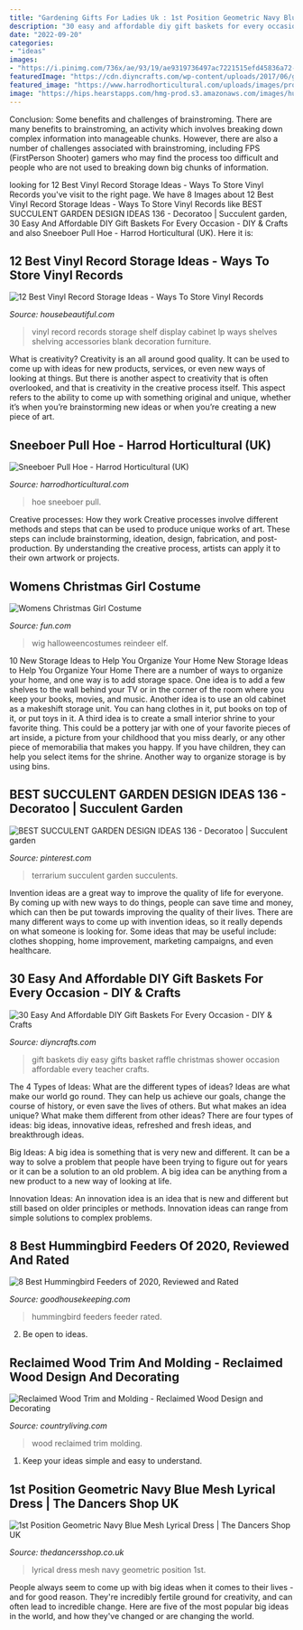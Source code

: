 ```yaml
---
title: "Gardening Gifts For Ladies Uk : 1st Position Geometric Navy Blue Mesh Lyrical Dress"
description: "30 easy and affordable diy gift baskets for every occasion"
date: "2022-09-20"
categories:
- "ideas"
images:
- "https://i.pinimg.com/736x/ae/93/19/ae9319736497ac7221515efd45836a72--succulent-terrarium-succulents-garden.jpg"
featuredImage: "https://cdn.diyncrafts.com/wp-content/uploads/2017/06/gift-basket-ideas.jpg"
featured_image: "https://www.harrodhorticultural.com/uploads/images/products/GGT-332_Sneeboer_Pull_Hoe_2.jpg"
image: "https://hips.hearstapps.com/hmg-prod.s3.amazonaws.com/images/hummingbird-feeder-royalty-free-image-85152040-1560524212.jpg?crop=1.00xw:0.627xh;0,0.154xh&amp;resize=1200:*"
---
```



Conclusion: Some benefits and challenges of brainstroming.
There are many benefits to brainstroming, an activity which involves breaking down complex information into manageable chunks. However, there are also a number of challenges associated with brainstroming, including FPS (FirstPerson Shooter) gamers who may find the process too difficult and people who are not used to breaking down big chunks of information.

	

		
looking for 12 Best Vinyl Record Storage Ideas - Ways To Store Vinyl Records you've visit to the right page. We have 8 Images about 12 Best Vinyl Record Storage Ideas - Ways To Store Vinyl Records like BEST SUCCULENT GARDEN DESIGN IDEAS 136 - Decoratoo | Succulent garden, 30 Easy And Affordable DIY Gift Baskets For Every Occasion - DIY &amp; Crafts and also Sneeboer Pull Hoe - Harrod Horticultural (UK). Here it is:
		
    
## 12 Best Vinyl Record Storage Ideas - Ways To Store Vinyl Records

<img loading=lazy src="https://hips.hearstapps.com/hmg-prod.s3.amazonaws.com/images/vinyl-record-cabinet-1536699268.jpeg?crop=0.987xw:0.329xh;0.0130xw,0.443xh&amp;resize=1200:*" onerror="this.onerror=null;this.src='https://tse2.mm.bing.net/th?id=OIP.3d10MXIXsyXhi_CaamPBOwHaDt&amp;pid=15.1';" alt="12 Best Vinyl Record Storage Ideas - Ways To Store Vinyl Records">

_Source: housebeautiful.com_

>vinyl record records storage shelf display cabinet lp ways shelves shelving accessories blank decoration furniture. 

	

What is creativity?
Creativity is an all around good quality. It can be used to come up with ideas for new products, services, or even new ways of looking at things. But there is another aspect to creativity that is often overlooked, and that is creativity in the creative process itself. This aspect refers to the ability to come up with something original and unique, whether it’s when you’re brainstorming new ideas or when you’re creating a new piece of art.

    
## Sneeboer Pull Hoe - Harrod Horticultural (UK)

<img loading=lazy src="https://www.harrodhorticultural.com/uploads/images/products/GGT-332_Sneeboer_Pull_Hoe_2.jpg" onerror="this.onerror=null;this.src='https://tse3.mm.bing.net/th?id=OIP.I_70HenXE-1BbYLoSBh2ZwHaHa&amp;pid=15.1';" alt="Sneeboer Pull Hoe - Harrod Horticultural (UK)">

_Source: harrodhorticultural.com_

>hoe sneeboer pull. 

	

Creative processes: How they work
Creative processes involve different methods and steps that can be used to produce unique works of art. These steps can include brainstorming, ideation, design, fabrication, and post-production. By understanding the creative process, artists can apply it to their own artwork or projects.

    
## Womens Christmas Girl Costume

<img loading=lazy src="https://images.fun.com/products/17305/1-1/womens-christmas-girl-costume.jpg" onerror="this.onerror=null;this.src='https://tse2.mm.bing.net/th?id=OIP.9iW9sS53MQVyisnfIYCqNwHaKl&amp;pid=15.1';" alt="Womens Christmas Girl Costume">

_Source: fun.com_

>wig halloweencostumes reindeer elf. 

	

10 New Storage Ideas to Help You Organize Your Home
New Storage Ideas to Help You Organize Your Home
There are a number of ways to organize your home, and one way is to add storage space. One idea is to add a few shelves to the wall behind your TV or in the corner of the room where you keep your books, movies, and music. Another idea is to use an old cabinet as a makeshift storage unit. You can hang clothes in it, put books on top of it, or put toys in it. A third idea is to create a small interior shrine to your favorite thing. This could be a pottery jar with one of your favorite pieces of art inside, a picture from your childhood that you miss dearly, or any other piece of memorabilia that makes you happy. If you have children, they can help you select items for the shrine. Another way to organize storage is by using bins.

    
## BEST SUCCULENT GARDEN DESIGN IDEAS 136 - Decoratoo | Succulent Garden

<img loading=lazy src="https://i.pinimg.com/736x/ae/93/19/ae9319736497ac7221515efd45836a72--succulent-terrarium-succulents-garden.jpg" onerror="this.onerror=null;this.src='https://tse3.mm.bing.net/th?id=OIP.7G-lDBIDohWKtpeEHXmOYQHaMh&amp;pid=15.1';" alt="BEST SUCCULENT GARDEN DESIGN IDEAS 136 - Decoratoo | Succulent garden">

_Source: pinterest.com_

>terrarium succulent garden succulents. 

	

Invention ideas are a great way to improve the quality of life for everyone. By coming up with new ways to do things, people can save time and money, which can then be put towards improving the quality of their lives. There are many different ways to come up with invention ideas, so it really depends on what someone is looking for. Some ideas that may be useful include: clothes shopping, home improvement, marketing campaigns, and even healthcare.

    
## 30 Easy And Affordable DIY Gift Baskets For Every Occasion - DIY &amp; Crafts

<img loading=lazy src="https://cdn.diyncrafts.com/wp-content/uploads/2017/06/gift-basket-ideas.jpg" onerror="this.onerror=null;this.src='https://tse3.mm.bing.net/th?id=OIP.GGVW6vLjMPX6Qpp5Oj01egHaD4&amp;pid=15.1';" alt="30 Easy And Affordable DIY Gift Baskets For Every Occasion - DIY &amp; Crafts">

_Source: diyncrafts.com_

>gift baskets diy easy gifts basket raffle christmas shower occasion affordable every teacher crafts. 

	

The 4 Types of Ideas: What are the different types of ideas?
Ideas are what make our world go round. They can help us achieve our goals, change the course of history, or even save the lives of others. But what makes an idea unique? What make them different from other ideas?
There are four types of ideas: big ideas, innovative ideas, refreshed and fresh ideas, and breakthrough ideas.

Big Ideas: A big idea is something that is very new and different. It can be a way to solve a problem that people have been trying to figure out for years or it can be a solution to an old problem. A big idea can be anything from a new product to a new way of looking at life.

Innovation Ideas: An innovation idea is an idea that is new and different but still based on older principles or methods. Innovation ideas can range from simple solutions to complex problems.

    
## 8 Best Hummingbird Feeders Of 2020, Reviewed And Rated

<img loading=lazy src="https://hips.hearstapps.com/hmg-prod.s3.amazonaws.com/images/hummingbird-feeder-royalty-free-image-85152040-1560524212.jpg?crop=1.00xw:0.627xh;0,0.154xh&amp;resize=1200:*" onerror="this.onerror=null;this.src='https://tse1.mm.bing.net/th?id=OIP.omWZBlRFEXqdq310geMUdgHaDt&amp;pid=15.1';" alt="8 Best Hummingbird Feeders of 2020, Reviewed and Rated">

_Source: goodhousekeeping.com_

>hummingbird feeders feeder rated. 

	

2. Be open to ideas.

    
## Reclaimed Wood Trim And Molding - Reclaimed Wood Design And Decorating

<img loading=lazy src="https://hips.hearstapps.com/clv.h-cdn.co/assets/17/05/1600x800/landscape-1485986037-reclaimed-wood-molding-trim-inspiration-trend.jpg?resize=1200:*" onerror="this.onerror=null;this.src='https://tse4.mm.bing.net/th?id=OIP.SVky4t0wdqAfn_w2xC3lhwHaDt&amp;pid=15.1';" alt="Reclaimed Wood Trim and Molding - Reclaimed Wood Design and Decorating">

_Source: countryliving.com_

>wood reclaimed trim molding. 

	

1. Keep your ideas simple and easy to understand.

    
## 1st Position Geometric Navy Blue Mesh Lyrical Dress | The Dancers Shop UK

<img loading=lazy src="https://www.thedancersshop.co.uk/acatalog/navy-mesh-lyrical-dress-lrg.jpg" onerror="this.onerror=null;this.src='https://tse4.mm.bing.net/th?id=OIP._VrtlExA7ssYl22lydL8ugHaHa&amp;pid=15.1';" alt="1st Position Geometric Navy Blue Mesh Lyrical Dress | The Dancers Shop UK">

_Source: thedancersshop.co.uk_

>lyrical dress mesh navy geometric position 1st. 

	

People always seem to come up with big ideas when it comes to their lives - and for good reason. They're incredibly fertile ground for creativity, and can often lead to incredible change. Here are five of the most popular big ideas in the world, and how they've changed or are changing the world.

